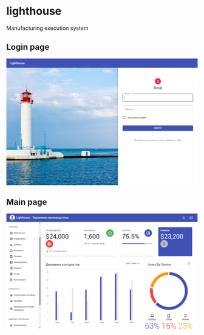 # lighthouse
Manufacturing execution system

## Login page
![alt text](https://github.com/DFilyushin/lighthouse/blob/master/graphic/page_login.png?raw=true)

## Main page
![alt text](https://github.com/DFilyushin/lighthouse/blob/master/graphic/page_main.png?raw=true)
